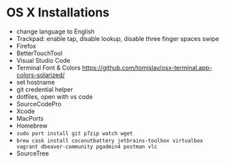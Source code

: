 # OS X Installations

* change language to English
* Trackpad: enable tap, disable lookup, disable three finger spaces swipe
* Firefox
* BetterTouchTool
* Visual Studio Code
* Terminal Font & Colors https://github.com/tomislav/osx-terminal.app-colors-solarized/
* set hostname
* git credential helper
* dotfiles, open with vs code
* SourceCodePro
* Xcode
* MacPorts
* Homebrew
* `sudo port install git p7zip watch wget`
* `brew cask install coconutbattery jetbrains-toolbox virtualbox vagrant dbeaver-community pgadmin4 postman vlc`
* SourceTree
